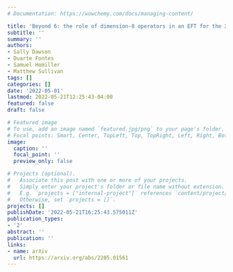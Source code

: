 ```yaml
---
# Documentation: https://wowchemy.com/docs/managing-content/

title: 'Beyond 6: the role of dimension-8 operators in an EFT for the 2HDM'
subtitle: ''
summary: ''
authors:
- Sally Dawson
- Duarte Fontes
- Samuel Homiller
- Matthew Sullivan
tags: []
categories: []
date: '2022-05-01'
lastmod: 2022-05-21T12:25:43-04:00
featured: false
draft: false

# Featured image
# To use, add an image named `featured.jpg/png` to your page's folder.
# Focal points: Smart, Center, TopLeft, Top, TopRight, Left, Right, BottomLeft, Bottom, BottomRight.
image:
  caption: ''
  focal_point: ''
  preview_only: false

# Projects (optional).
#   Associate this post with one or more of your projects.
#   Simply enter your project's folder or file name without extension.
#   E.g. `projects = ["internal-project"]` references `content/project/deep-learning/index.md`.
#   Otherwise, set `projects = []`.
projects: []
publishDate: '2022-05-21T16:25:43.575011Z'
publication_types:
- '2'
abstract: ''
publication: ''
links:
- name: arXiv
  url: https://arxiv.org/abs/2205.01561
---
```

